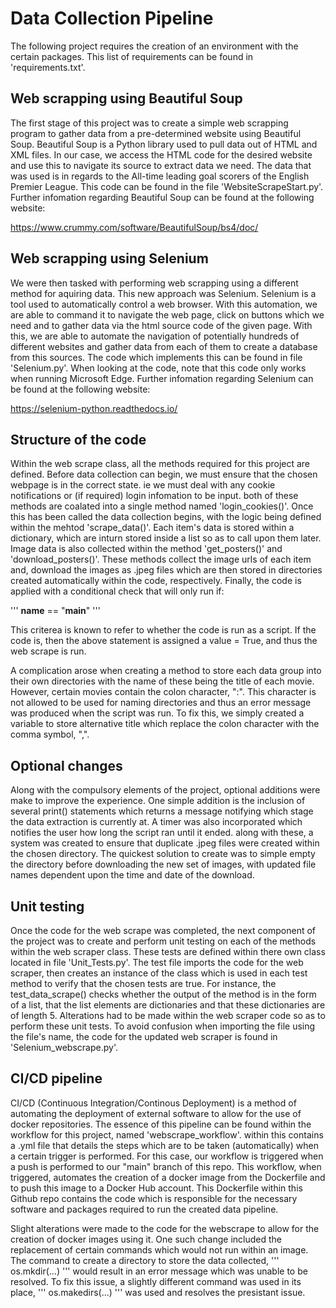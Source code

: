 # Data Collection Pipeline

The following project requires the creation of an environment with the certain packages. This list of requirements can be found in 'requirements.txt'.

## Web scrapping using Beautiful Soup

The first stage of this project was to create a simple web scrapping program to gather data from a pre-determined website using Beautiful Soup. Beautiful Soup is a Python library used to pull data out of HTML and XML files. In our case, we access the HTML code for the desired website and use this to navigate its source to extract data we need. The data that was used is in regards to the All-time leading goal scorers of the English Premier League. This code can be found in the file 'WebsiteScrapeStart.py'. Further infomation regarding Beautiful Soup can be found at the following website:

https://www.crummy.com/software/BeautifulSoup/bs4/doc/

## Web scrapping using Selenium

We were then tasked with performing web scrapping using a different method for aquiring data. This new approach was Selenium. Selenium is a tool used to automatically control a web browser. With this automation, we are able to command it to navigate the web page, click on buttons which we need and to gather data via the html source code of the given page. With this, we are able to automate the navigation of potentially hundreds of different websites and gather data from each of them to create a database from this sources. The code which implements this can be found in file 'Selenium.py'. When looking at the code, note that this code only works when running Microsoft Edge. Further infomation regarding Selenium can be found at the following website:

https://selenium-python.readthedocs.io/

## Structure of the code

Within the web scrape class, all the methods required for this project are defined. Before data collection can begin, we must ensure that the chosen webpage is in the correct state. ie we must deal with any cookie notifications or (if required) login infomation to be input. both of these methods are coalated into a single method named 'login_cookies()'. Once this has been called the data collection begins, with the logic being defined within the mehtod 'scrape_data()'. Each item's data is stored within a dictionary, which are inturn stored inside a list so as to call upon them later. Image data is also collected within the method 'get_posters()' and 'download_posters()'. These methods collect the image urls of each item and, download the images as .jpeg files which are then stored in directories created automatically within the code, respectively. Finally, the code is applied with a conditional check that will only run if:

'''
__name__ == "__main__"
'''

This criterea is known to refer to whether the code is run as a script. If the code is, then the above statement is assigned a value = True, and thus the web scrape is run.

A complication arose when creating a method to store each data group into their own directories with the name of these being the title of each movie. However, certain movies contain the colon character, ":". This character is not allowed to be used for naming directories and thus an error message was produced when the script was run. To fix this, we simply created a variable to store alternative title which replace the colon character with the comma symbol, ",".

## Optional changes

Along with the compulsory elements of the project, optional additions were make to improve the experience. One simple addition is the inclusion of several print() statements which returns a message notifying which stage the data extraction is currently at. A timer was also incorporated which notifies the user how long the script ran until it ended. along with these, a system was created to ensure that duplicate .jpeg files were created within the chosen directory. The quickest solution to create was to simple empty the directory before downloading the new set of images, with updated file names dependent upon the time and date of the download.

## Unit testing

Once the code for the web scrape was completed, the next component of the project was to create and perform unit testing on each of the methods within the web scraper class. These tests are defined within there own class located in file 'Unit_Tests.py'. The test file imports the code for the web scraper, then creates an instance of the class which is used in each test method to verify that the chosen tests are true. For instance, the test_data_scrape() checks whether the output of the method is in the form of a list, that the list elements are dictionaries and that these dictionaries are of length 5. Alterations had to be made within the web scraper code so as to perform these unit tests. To avoid confusion when importing the file using the file's name, the code for the updated web scraper is found in 'Selenium_webscrape.py'.

## CI/CD pipeline

CI/CD (Continuous Integration/Continous Deployment) is a method of automating the deployment of external software to allow for the use of docker repositories. The essence of this pipeline can be found within the workflow for this project, named 'webscrape_workflow'. within this contains a .yml file that details the steps which are to be taken (automatically) when a certain trigger is performed. For this case, our workflow is triggered when a push is performed to our "main" branch of this repo. This workflow, when triggered, automates the creation of a docker image from the Dockerfile and to push this image to a Docker Hub account. This Dockerfile within this Github repo contains the code which is responsible for the necessary software and packages required to run the created data pipeline.

Slight alterations were made to the code for the webscrape to allow for the creation of docker images using it. One such change included the replacement of certain commands which would not run within an image. The command to create a directory to store the data collected,
'''
os.mkdir(...)
'''
would result in an error message which was unable to be resolved. To fix this issue, a slightly different command was used in its place,
'''
os.makedirs(...)
'''
was used and resolves the presistant issue.
